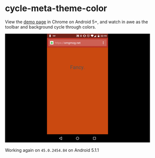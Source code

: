 # cycle-meta-theme-color

View the [demo page](https://blog.omgmog.net/cycle-meta-theme-color/demo.html) in Chrome on Android 5+, and watch in awe as the toolbar and background cycle through colors.

![](https://raw.githubusercontent.com/omgmog/cycle-meta-theme-color/gh-pages/preview.gif)

Working again on `45.0.2454.84` on Android 5.1.1
